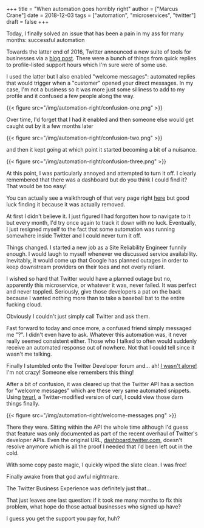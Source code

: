 +++
title = "When automation goes horribly right"
author = ["Marcus Crane"]
date = 2018-12-03
tags = ["automation", "microservices", "twitter"]
draft = false
+++

Today, I finally solved an issue that has been a pain in my ass for many months: successful automation

Towards the latter end of 2016, Twitter announced a new suite of tools for businesses via a [blog post](https://blog.twitter.com/marketing/en%5Fus/topics/product-news/2016/speed-up-customer-service-with-quick-replies-welcome-messages.html). There were a bunch of things from quick replies to profile-listed support hours which I'm sure were of some use.

I used the latter but I also enabled "welcome messages": automated replies that would trigger when a "customer" opened your direct messages. In my case, I'm not a business so it was more just some silliness to add to my profile and it confused a few people along the way.

{{< figure src="/img/automation-right/confusion-one.png" >}}

Over time, I'd forget that I had it enabled and then someone else would get caught out by it a few months later

{{< figure src="/img/automation-right/confusion-two.png" >}}

and then it kept going at which point it started becoming a bit of a nuisance.

{{< figure src="/img/automation-right/confusion-three.png" >}}

At this point, I was particularly annoyed and attempted to turn it off. I clearly remembered that there was a dashboard but do you think I could find it? That would be too easy!

You can actually see a walkthrough of that very page right [here](https://youtu.be/H-n0hRO7oLk?t=75) but good luck finding it because it was actually removed.

At first I didn't believe it. I just figured I had forgotten how to navigate to it but every month, I'd try once again to track it down with no luck. Eventually, I just resigned myself to the fact that some automation was running somewhere inside Twitter and I could never turn it off.

Things changed. I started a new job as a Site Reliability Engineer funnily enough. I would laugh to myself whenever we discussed service availability. Inevitably, it would come up that Google has planned outages in order to keep downstream providers on their toes and not overly reliant.

I wished so hard that Twitter would have a planned outage but no, apparently this microservice, or whatever it was, never failed. It was perfect and never toppled. Seriously, give those developers a pat on the back because I wanted nothing more than to take a baseball bat to the entire fucking cloud.

Obviously I couldn't just simply call Twitter and ask them.

Fast forward to today and once more, a confused friend simply messaged me "?". I didn't even have to ask. Whatever this automation was, it never really seemed consistent either. Those who I talked to often would suddenly receive an automated response out of nowhere. Not that I could tell since it wasn't me talking.

Finally I stumbled onto the Twitter Developer forum and... ah! [I wasn't alone!](https://twittercommunity.com/t/defunct-business-auto-dm-feature-no-longer-editable-and-still-sends/116561) I'm not crazy! Someone else remembers this thing!

After a bit of confusion, it was cleared up that the Twitter API has a section for "welcome messages" which are these very same automated snippets. Using [twurl](https://github.com/twitter/twurl), a Twitter-modified version of curl, I could view those darn things finally.

{{< figure src="/img/automation-right/welcome-messages.png" >}}

There they were. Sitting within the API the whole time although I'd guess that feature was only documented as part of the recent overhaul of Twitter's developer APIs. Even the original URL, [dashboard.twitter.com](https://dashboard.twitter.com), doesn't resolve anymore which is all the proof I needed that I'd been left out in the cold.

With some copy paste magic, I quickly wiped the slate clean. I was free!

Finally awake from that god awful nightmare.

The Twitter Business Experience was definitely just that...

That just leaves one last question: if it took me many months to fix this problem, what hope do those actual businesses who signed up have?

I guess you get the support you pay for, huh?
